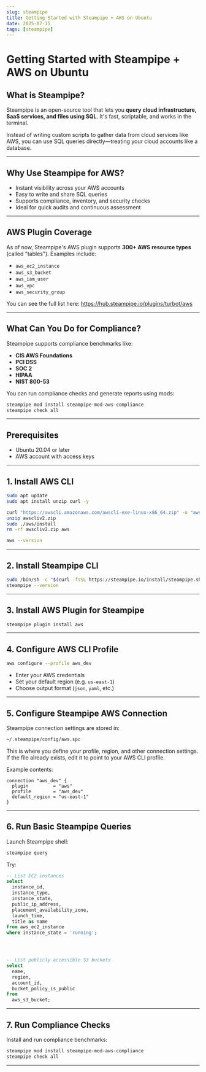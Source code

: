```yaml
---
slug: steampipe
title: Getting Started with Steampipe + AWS on Ubuntu
date: 2025-07-15
tags: [steampipe]
---
```


# Getting Started with Steampipe + AWS on Ubuntu

## What is Steampipe?

Steampipe is an open-source tool that lets you **query cloud infrastructure, SaaS services, and files using SQL**. It's fast, scriptable, and works in the terminal.

Instead of writing custom scripts to gather data from cloud services like AWS, you can use SQL queries directly—treating your cloud accounts like a database.

<!-- more -->

---

## Why Use Steampipe for AWS?

- Instant visibility across your AWS accounts
- Easy to write and share SQL queries
- Supports compliance, inventory, and security checks
- Ideal for quick audits and continuous assessment

---

## AWS Plugin Coverage

As of now, Steampipe's AWS plugin supports **300+ AWS resource types** (called "tables"). Examples include:

- `aws_ec2_instance`
- `aws_s3_bucket`
- `aws_iam_user`
- `aws_vpc`
- `aws_security_group`

You can see the full list here: https://hub.steampipe.io/plugins/turbot/aws

---

## What Can You Do for Compliance?

Steampipe supports compliance benchmarks like:

- **CIS AWS Foundations**
- **PCI DSS**
- **SOC 2**
- **HIPAA**
- **NIST 800-53**

You can run compliance checks and generate reports using mods:

```bash
steampipe mod install steampipe-mod-aws-compliance
steampipe check all
```

---

## Prerequisites

- Ubuntu 20.04 or later
- AWS account with access keys

---

## 1. Install AWS CLI

```bash
sudo apt update
sudo apt install unzip curl -y

curl "https://awscli.amazonaws.com/awscli-exe-linux-x86_64.zip" -o "awscliv2.zip"
unzip awscliv2.zip
sudo ./aws/install
rm -rf awscliv2.zip aws

aws --version
```

---

## 2. Install Steampipe CLI

```bash
sudo /bin/sh -c "$(curl -fsSL https://steampipe.io/install/steampipe.sh)"
steampipe --version
```

---

## 3. Install AWS Plugin for Steampipe

```bash
steampipe plugin install aws
```

---

## 4. Configure AWS CLI Profile

```bash
aws configure --profile aws_dev
```

- Enter your AWS credentials
- Set your default region (e.g. `us-east-1`)
- Choose output format (`json`, `yaml`, etc.)

---

## 5. Configure Steampipe AWS Connection

Steampipe connection settings are stored in:

```bash
~/.steampipe/config/aws.spc
```

This is where you define your profile, region, and other connection settings.  
If the file already exists, edit it to point to your AWS CLI profile.

Example contents:

```hcl
connection "aws_dev" {
  plugin         = "aws"
  profile        = "aws_dev"
  default_region = "us-east-1"
}
```

---

## 6. Run Basic Steampipe Queries

Launch Steampipe shell:

```bash
steampipe query
```

Try:

```sql
-- List EC2 instances
select
  instance_id,
  instance_type,
  instance_state,
  public_ip_address,
  placement_availability_zone,
  launch_time,
  title as name
from aws_ec2_instance
where instance_state = 'running';




-- List publicly accessible S3 buckets
select
  name,
  region,
  account_id,
  bucket_policy_is_public
from
  aws_s3_bucket;


```

---

## 7. Run Compliance Checks

Install and run compliance benchmarks:

```bash
steampipe mod install steampipe-mod-aws-compliance
steampipe check all
```

---

